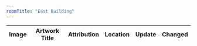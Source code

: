```yaml
---
roomTitle: "East Building"
---
```


<table
  data-toggle="table"
  data-url="art_change.json"
  data-pagination="true"
  data-search="true">
	<thead>
		<tr>
			<th data-field="Image" scope="col">Image</th>
			<th data-field="Artwork Title" scope="col">Artwork Title</th>
			<th data-field="Attribution" scope="col" data-filter-control="input">Attribution</th>
			<th data-field="Location" scope="col" data-filter-control="select">Location</th>
			<th data-field="Update" scope="col" data-filter-control="select">Update</th>
			<th data-field="Changed" scope="col">Changed</th>
		</tr>
	</thead>
</table>